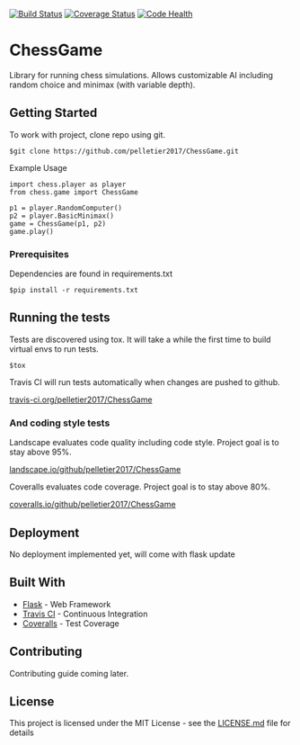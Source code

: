 [![Build Status](https://travis-ci.org/pelletier2017/ChessGame.svg?branch=master)](https://travis-ci.org/pelletier2017/ChessGame) 
[![Coverage Status](https://coveralls.io/repos/github/pelletier2017/ChessGame/badge.svg?branch=master)](https://coveralls.io/github/pelletier2017/ChessGame?branch=master)
[![Code Health](https://landscape.io/github/pelletier2017/ChessGame/master/landscape.svg?style=flat)](https://landscape.io/github/pelletier2017/ChessGame/master)

# ChessGame

Library for running chess simulations. Allows customizable AI including random choice and minimax (with variable depth).

## Getting Started

To work with project, clone repo using git.

```
$git clone https://github.com/pelletier2017/ChessGame.git
```

Example Usage

```
import chess.player as player
from chess.game import ChessGame

p1 = player.RandomComputer()
p2 = player.BasicMinimax()
game = ChessGame(p1, p2)
game.play()
```

### Prerequisites

Dependencies are found in requirements.txt

```
$pip install -r requirements.txt
```

## Running the tests

Tests are discovered using tox. It will take a while the first time to build virtual envs to run tests.

```
$tox
```

Travis CI will run tests automatically when changes are pushed to github.

[travis-ci.org/pelletier2017/ChessGame](https://travis-ci.org/pelletier2017/ChessGame)

### And coding style tests

Landscape evaluates code quality including code style. Project goal is to stay above 95%.

[landscape.io/github/pelletier2017/ChessGame](https://landscape.io/github/pelletier2017/ChessGame)

Coveralls evaluates code coverage. Project goal is to stay above 80%.

[coveralls.io/github/pelletier2017/ChessGame](https://coveralls.io/github/pelletier2017/ChessGame)

## Deployment

No deployment implemented yet, will come with flask update

## Built With

* [Flask](http://flask.pocoo.org/) - Web Framework
* [Travis CI](https://travis-ci.org/) - Continuous Integration
* [Coveralls](https://coveralls.io/) - Test Coverage

## Contributing

Contributing guide coming later.

## License

This project is licensed under the MIT License - see the [LICENSE.md](LICENSE.md) file for details
